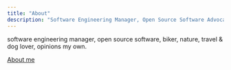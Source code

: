 ```yaml
---
title: "About"
description: "Software Engineering Manager, Open Source Software Advocate, biker, nature, travel & dog lover. Opinions are my own."
---
```


software engineering manager, open source software, biker, nature, travel & dog lover, opinions my own.

[About me](https://about.me/patux)
